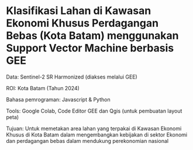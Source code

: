 # Klasifikasi Lahan di Kawasan Ekonomi Khusus Perdagangan Bebas (Kota Batam) menggunakan Support Vector Machine berbasis GEE

Data: Sentinel-2 SR Harmonized (diakses melalui GEE) 

ROI: Kota Batam (Tahun 2024)

Bahasa pemrograman: Javascript & Python

Tools: Google Colab, Code Editor GEE dan Qgis (untuk pembuatan layout peta)

Tujuan: Untuk memetakan area lahan yang terpakai di Kawasan Ekonomi Khusus di Kota Batam dalam mengembangkan kebijakan di sektor Ekonomi dan perdagangan bebas dalam mendukung perekonomian nasional
